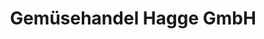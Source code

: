 ---
title: "Gemüsehandel Hagge GmbH"
url: /neuenkirchen/gemuesehandel-hagge-gmbh/
shop: Großhandel
---
